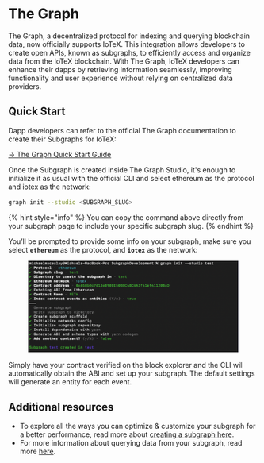 # The Graph

The Graph, a decentralized protocol for indexing and querying blockchain data, now officially supports IoTeX. This integration allows developers to create open APIs, known as subgraphs, to efficiently access and organize data from the IoTeX blockchain. With The Graph, IoTeX developers can enhance their dapps by retrieving information seamlessly, improving functionality and user experience without relying on centralized data providers.

## Quick Start

Dapp developers can refer to the official The Graph documentation to create their Subgraphs for IoTeX:

[→ The Graph Quick Start Guide](https://thegraph.com/docs/en/quick-start/)&#x20;

Once the Subgraph is created inside The Graph Studio, it's enough to initialize it as usual with the official CLI and select ethereum as the protocol and iotex as the network:

```sh
graph init --studio <SUBGRAPH_SLUG>
```

{% hint style="info" %}
You can copy the command above directly from your subgraph page to include your specific subgraph slug.
{% endhint %}

You’ll be prompted to provide some info on your subgraph, make sure you select **`ethereum`** as the protocol, and **`iotex`** as the network:

<figure><img src="../../../.gitbook/assets/image (7) (1).png" alt=""><figcaption></figcaption></figure>

Simply have your contract verified on the block explorer and the CLI will automatically obtain the ABI and set up your subgraph. The default settings will generate an entity for each event.

## Additional resources

* To explore all the ways you can optimize & customize your subgraph for a better performance, read more about [creating a subgraph here](https://thegraph.com/docs/en/developing/creating-a-subgraph/).
* For more information about querying data from your subgraph, read more [here](https://thegraph.com/docs/en/querying/querying-the-graph/).
